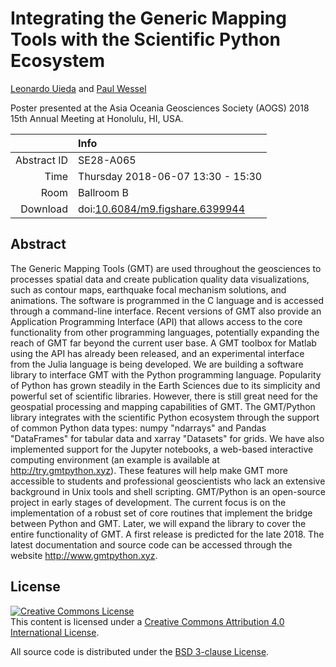 # Integrating the Generic Mapping Tools with the Scientific Python Ecosystem

[Leonardo Uieda](http://www.leouieda.com)
and
[Paul Wessel](http://www.soest.hawaii.edu/wessel/)

Poster presented at the Asia Oceania Geosciences Society
(AOGS) 2018 15th Annual Meeting at Honolulu, HI, USA.

||Info|
|---:|:---|
|Abstract ID|SE28-A065|
|Time|Thursday 2018-06-07 13:30 - 15:30|
|Room|Ballroom B|
|Download|doi:[10.6084/m9.figshare.6399944](https://doi.org/10.6084/m9.figshare.6399944)|


## Abstract

The Generic Mapping Tools (GMT) are used throughout the geosciences to
processes spatial data and create publication quality data visualizations, such
as contour maps, earthquake focal mechanism solutions, and animations. The
software is programmed in the C language and is accessed through a command-line
interface. Recent versions of GMT also provide an Application Programming
Interface (API) that allows access to the core functionality from other
programming languages, potentially expanding the reach of GMT far beyond the
current user base. A GMT toolbox for Matlab using the API has already been
released, and an experimental interface from the Julia language is being
developed. We are building a software library to interface GMT with the Python
programming language. Popularity of Python has grown steadily in the Earth
Sciences due to its simplicity and powerful set of scientific libraries.
However, there is still great need for the geospatial processing and mapping
capabilities of GMT. The GMT/Python library integrates with the scientific
Python ecosystem through the support of common Python data types: numpy
"ndarrays" and Pandas "DataFrames" for tabular data and xarray "Datasets" for
grids. We have also implemented support for the Jupyter notebooks, a web-based
interactive computing environment (an example is available at
http://try.gmtpython.xyz). These features will help make GMT more accessible to
students and professional geoscientists who lack an extensive background in
Unix tools and shell scripting. GMT/Python is an open-source project in early
stages of development. The current focus is on the implementation of a robust
set of core routines that implement the bridge between Python and GMT. Later,
we will expand the library to cover the entire functionality of GMT. A first
release is predicted for the late 2018. The latest documentation and source
code can be accessed through the website http://www.gmtpython.xyz.

## License

<a rel="license" href="http://creativecommons.org/licenses/by/4.0/"><img
alt="Creative Commons License" style="border-width:0"
src="https://i.creativecommons.org/l/by/4.0/88x31.png" /></a><br>
This content is licensed under a <a rel="license"
href="http://creativecommons.org/licenses/by/4.0/">Creative Commons Attribution
4.0 International License</a>.

All source code is distributed under the [BSD 3-clause
License](https://opensource.org/licenses/BSD-3-Clause).

